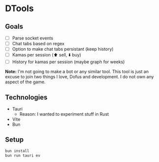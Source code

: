 # DTools 

## Goals

- [ ] Parse socket events
- [ ] Chat tabs based on regex
- [ ] Option to make chat tabs persistant (keep history)
- [ ] Kamas per session (⬆️ sell, ⬇️  buy)
- [ ] History for kamas per session (maybe graph for weeks)

**Note:**
I'm not going to make a bot or any similar tool.
This tool is just an excuse to join two things I love, Dofus and development.
I do not own any aspect of the game.

## Technologies

- Tauri
  - Reason: I wanted to experiment stuff in Rust
- Vite
- Bun
 
## Setup

```sh
bun install
bun run tauri ev
```

